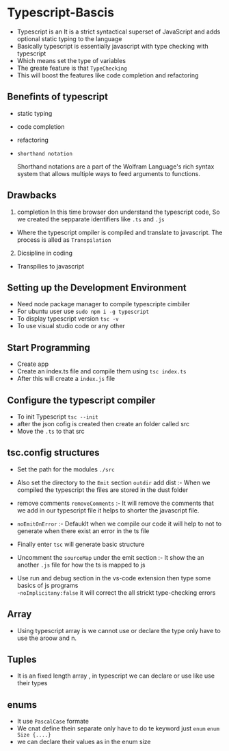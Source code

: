 # Typescript-Bascis


* Typescript is an It is a strict syntactical superset of JavaScript and adds optional static typing to the language
* Basically typescript is essentially javascript with type checking with typescript
* Which means set the type of variables 
* The greate feature is that  ```TypeChecking```
* This will boost the features like code completion and refactoring
## Benefints of typescript
- static typing
- code completion 
- refactoring 
- ```shorthand notation```
    
    Shorthand notations are a part of the Wolfram Language's rich syntax system that allows multiple ways to feed arguments to functions.
## Drawbacks

1. completion
  In this time browser don understand the typescript code, So we created the sepparate identifiers like ```.ts``` and ```.js```
- Where the typescript ompiler is compiled and translate to javascript.
  The process is alled as ```Transpilation```
2. Dicsipline in coding
-  Transpilies to javascript      
## Setting up the Development Environment

- Need  node package manager to compile typescripte cimbiler
- For ubuntu user use ```sudo npm i -g typescript ```
- To display typescript version ```tsc -v ```
- To use visual studio code or any other 

## Start Programming
- Create  app
- Create an index.ts file and compile them using ```tsc index.ts```
- After this will create a ```index.js``` file

## Configure the typescript compiler

- To init Typescript  ```tsc --init```
- after the json cofig is created then create an folder called src 
- Move the ```.ts``` to that src 
## tsc.config structures

- Set the path for the modules ```./src``` 
- Also set the directory to the ```Emit```  section ```outdir``` add dist 
  :-  When we compiled the typescript the files are stored in the dust folder
- remove comments ```removeComments``` 
  :-  It will remove the comments that we add in our typescript file it helps to shorter the javascript file.
-  ```noEmitOnError```   :- Defauklt when we compile our code it will help to not to generate when there exist an error in the ts file 
-   Finally enter ```tsc```  will generate basic structure 

- Uncomment the ```sourceMap``` under the emit section :- It show the an another ```.js``` file for how the ts is mapped to js  
- Use run and debug section in the vs-code extension then type some basics of js programs  
-```noImplicitany:false``` it will correct the all strickt type-checking errors 

## Array

- Using typescript array is we cannot use or declare the type only have to use the aroow and n.

## Tuples

- It is an fixed length array , in typescript we can declare or use like use their types

## enums

- It use ```PascalCase``` formate 
- We cnat define thein separate only have to do te keyword just ```enum```
  ```enum Size {....}``` 
- we can declare their values as in the enum size 